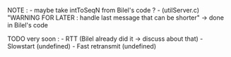 NOTE : 
    - maybe take intToSeqN from Bilel's code ?
    - (utilServer.c) "WARNING FOR LATER : handle last message that can be shorter" -> done in Bilel's code

TODO very soon :
    - RTT (Bilel already did it -> discuss about that)
    - Slowstart (undefined)
    - Fast retransmit (undefined)